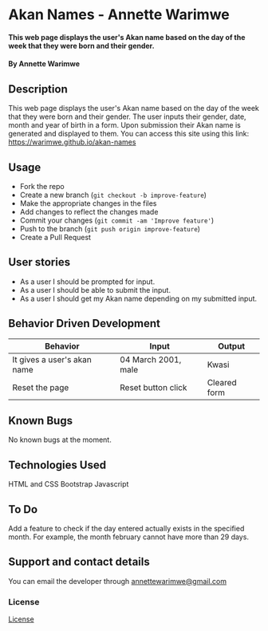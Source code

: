 # Akan Names - Annette Warimwe

#### This web page displays the user's Akan name based on the day of the week that they were born and their gender.

#### By **Annette Warimwe**

## Description

This web page displays the user's Akan name based on the day of the week that they were born and their gender. The user inputs their gender, date, month and year of birth in a form. Upon submission their Akan name is generated and displayed to them.
You can access this site using this link: https://warimwe.github.io/akan-names

## Usage

- Fork the repo
- Create a new branch (`git checkout -b improve-feature`)
- Make the appropriate changes in the files
- Add changes to reflect the changes made
- Commit your changes (`git commit -am 'Improve feature'`)
- Push to the branch (`git push origin improve-feature`)
- Create a Pull Request

## User stories

- As a user I should be prompted for input.
- As a user I should be able to submit the input.
- As a user I should get my Akan name depending on my submitted input.

## Behavior Driven Development

| Behavior                    | Input               | Output       |
| --------------------------- | ------------------- | ------------ |
| It gives a user's akan name | 04 March 2001, male | Kwasi        |
| Reset the page              | Reset button click  | Cleared form |

## Known Bugs

No known bugs at the moment.

## Technologies Used

HTML and CSS
Bootstrap
Javascript

## To Do

Add a feature to check if the day entered actually exists in the specified month. For example, the month february cannot have more than 29 days.

## Support and contact details

You can email the developer through annettewarimwe@gmail.com

### License

[License](license.md)
